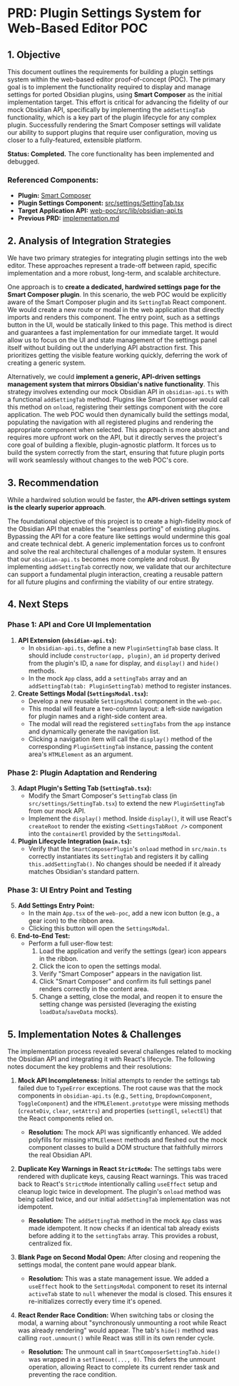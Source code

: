 # PRD: Plugin Settings System for Web-Based Editor POC

## 1. Objective

This document outlines the requirements for building a plugin settings system within the web-based editor proof-of-concept (POC). The primary goal is to implement the functionality required to display and manage settings for ported Obsidian plugins, using **Smart Composer** as the initial implementation target. This effort is critical for advancing the fidelity of our mock Obsidian API, specifically by implementing the `addSettingTab` functionality, which is a key part of the plugin lifecycle for any complex plugin. Successfully rendering the Smart Composer settings will validate our ability to support plugins that require user configuration, moving us closer to a fully-featured, extensible platform.

**Status: Completed.** The core functionality has been implemented and debugged.

### Referenced Components:

*   **Plugin:** [Smart Composer](../../README.md)
*   **Plugin Settings Component:** [src/settings/SettingTab.tsx](../../src/settings/SettingTab.tsx)
*   **Target Application API:** [web-poc/src/lib/obsidian-api.ts](../../web-poc/src/lib/obsidian-api.ts)
*   **Previous PRD:** [implementation.md](./implementation.md)

## 2. Analysis of Integration Strategies

We have two primary strategies for integrating plugin settings into the web editor. These approaches represent a trade-off between rapid, specific implementation and a more robust, long-term, and scalable architecture.

One approach is to **create a dedicated, hardwired settings page for the Smart Composer plugin**. In this scenario, the web POC would be explicitly aware of the Smart Composer plugin and its `SettingTab` React component. We would create a new route or modal in the web application that directly imports and renders this component. The entry point, such as a settings button in the UI, would be statically linked to this page. This method is direct and guarantees a fast implementation for our immediate target. It would allow us to focus on the UI and state management of the settings panel itself without building out the underlying API abstraction first. This prioritizes getting the visible feature working quickly, deferring the work of creating a generic system.

Alternatively, we could **implement a generic, API-driven settings management system that mirrors Obsidian's native functionality**. This strategy involves extending our mock Obsidian API in `obsidian-api.ts` with a functional `addSettingTab` method. Plugins like Smart Composer would call this method on `onload`, registering their settings component with the core application. The web POC would then dynamically build the settings modal, populating the navigation with all registered plugins and rendering the appropriate component when selected. This approach is more abstract and requires more upfront work on the API, but it directly serves the project's core goal of building a flexible, plugin-agnostic platform. It forces us to build the system correctly from the start, ensuring that future plugin ports will work seamlessly without changes to the web POC's core.

## 3. Recommendation

While a hardwired solution would be faster, the **API-driven settings system is the clearly superior approach**.

The foundational objective of this project is to create a high-fidelity mock of the Obsidian API that enables the "seamless porting" of existing plugins. Bypassing the API for a core feature like settings would undermine this goal and create technical debt. A generic implementation forces us to confront and solve the real architectural challenges of a modular system. It ensures that our `obsidian-api.ts` becomes more complete and robust. By implementing `addSettingTab` correctly now, we validate that our architecture can support a fundamental plugin interaction, creating a reusable pattern for all future plugins and confirming the viability of our entire strategy.

## 4. Next Steps

### Phase 1: API and Core UI Implementation

1.  **API Extension (`obsidian-api.ts`):**
    *   In `obsidian-api.ts`, define a new `PluginSettingTab` base class. It should include `constructor(app, plugin)`, an `id` property derived from the plugin's ID, a `name` for display, and `display()` and `hide()` methods.
    *   In the mock `App` class, add a `settingTabs` array and an `addSettingTab(tab: PluginSettingTab)` method to register instances.
2.  **Create Settings Modal (`SettingsModal.tsx`):**
    *   Develop a new reusable `SettingsModal` component in the `web-poc`.
    *   This modal will feature a two-column layout: a left-side navigation for plugin names and a right-side content area.
    *   The modal will read the registered `settingTabs` from the `app` instance and dynamically generate the navigation list.
    *   Clicking a navigation item will call the `display()` method of the corresponding `PluginSettingTab` instance, passing the content area's `HTMLElement` as an argument.

### Phase 2: Plugin Adaptation and Rendering

3.  **Adapt Plugin's Setting Tab (`SettingTab.tsx`):**
    *   Modify the Smart Composer's `SettingTab` class (in `src/settings/SettingTab.tsx`) to extend the new `PluginSettingTab` from our mock API.
    *   Implement the `display()` method. Inside `display()`, it will use React's `createRoot` to render the existing `<SettingsTabRoot />` component into the `containerEl` provided by the `SettingsModal`.
4.  **Plugin Lifecycle Integration (`main.ts`):**
    *   Verify that the `SmartComposerPlugin`'s `onload` method in `src/main.ts` correctly instantiates its `SettingTab` and registers it by calling `this.addSettingTab()`. No changes should be needed if it already matches Obsidian's standard pattern.

### Phase 3: UI Entry Point and Testing

5.  **Add Settings Entry Point:**
    *   In the main `App.tsx` of the `web-poc`, add a new icon button (e.g., a gear icon) to the ribbon area.
    *   Clicking this button will open the `SettingsModal`.
6.  **End-to-End Test:**
    *   Perform a full user-flow test:
        1.  Load the application and verify the settings (gear) icon appears in the ribbon.
        2.  Click the icon to open the settings modal.
        3.  Verify "Smart Composer" appears in the navigation list.
        4.  Click "Smart Composer" and confirm its full settings panel renders correctly in the content area.
        5.  Change a setting, close the modal, and reopen it to ensure the setting change was persisted (leveraging the existing `loadData`/`saveData` mocks).

## 5. Implementation Notes & Challenges

The implementation process revealed several challenges related to mocking the Obsidian API and integrating it with React's lifecycle. The following notes document the key problems and their resolutions:

1.  **Mock API Incompleteness:** Initial attempts to render the settings tab failed due to `TypeError` exceptions. The root cause was that the mock components in `obsidian-api.ts` (e.g., `Setting`, `DropdownComponent`, `ToggleComponent`) and the `HTMLElement.prototype` were missing methods (`createDiv`, `clear`, `setAttrs`) and properties (`settingEl`, `selectEl`) that the React components relied on.
    *   **Resolution:** The mock API was significantly enhanced. We added polyfills for missing `HTMLElement` methods and fleshed out the mock component classes to build a DOM structure that faithfully mirrors the real Obsidian API.

2.  **Duplicate Key Warnings in React `StrictMode`:** The settings tabs were rendered with duplicate keys, causing React warnings. This was traced back to React's `StrictMode` intentionally calling `useEffect` setup and cleanup logic twice in development. The plugin's `onload` method was being called twice, and our initial `addSettingTab` implementation was not idempotent.
    *   **Resolution:** The `addSettingTab` method in the mock `App` class was made idempotent. It now checks if an identical tab already exists before adding it to the `settingTabs` array. This provides a robust, centralized fix.

3.  **Blank Page on Second Modal Open:** After closing and reopening the settings modal, the content pane would appear blank.
    *   **Resolution:** This was a state management issue. We added a `useEffect` hook to the `SettingsModal` component to reset its internal `activeTab` state to `null` whenever the modal is closed. This ensures it re-initializes correctly every time it's opened.

4.  **React Render Race Condition:** When switching tabs or closing the modal, a warning about "synchronously unmounting a root while React was already rendering" would appear. The tab's `hide()` method was calling `root.unmount()` while React was still in its own render cycle.
    *   **Resolution:** The unmount call in `SmartComposerSettingTab.hide()` was wrapped in a `setTimeout(..., 0)`. This defers the unmount operation, allowing React to complete its current render task and preventing the race condition.
